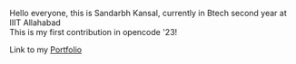 Hello everyone, this is Sandarbh Kansal, currently in Btech second year at IIIT Allahabad<br>
This is my first contribution in opencode '23!<br>

Link to my [Portfolio](https://sandarbhkansal007.github.io/Sandarbh-sPortfolio/)
